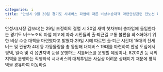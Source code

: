 ```yaml
---
categories: i
title: "안성시 9월 30일 경기도 시내버스 파업에 따른 비상수송대책 마련안성관련 전노선 파업 대체버스 19대 투입"
---
```

안성시(시장 김보라)는 29일 조정회의 결렬 시 30일 새벽 첫차부터 총파업에 돌입한다는 경기도 버스노조의 파업 예고에 따라 시민들의 출·퇴근길 교통 불편을 최소화하기 위한 비상 수송 대책을 마련했다고 밝혔다.29일 시에 따르면 출·퇴근 시간대 15대의 전세버스 및 관용차 4대 등 가동물량을 총 동원해 대체버스 19대를 마련하여 안성 도심에서 평택, 일죽 및 각 읍면지역 등을 운행하는 셔틀버스를 운행할 예정이나, 8200번 등 시외지역을 운행하는 직행좌석 시내버스의 대체투입은 사실상 어려운 상태이기 때문에 평택역을 경유하여 이동하길